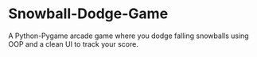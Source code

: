 # Snowball-Dodge-Game
A Python-Pygame arcade game where you dodge falling snowballs using OOP and a clean UI to track your score.
